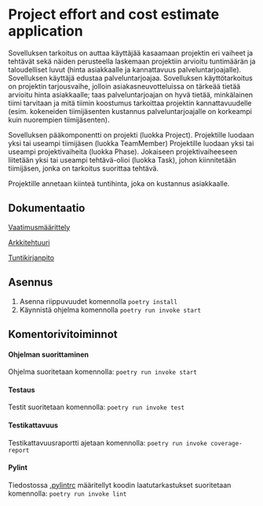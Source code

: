 
# **Project effort and cost estimate application**

Sovelluksen tarkoitus on auttaa käyttäjää kasaamaan projektin eri vaiheet ja tehtävät sekä näiden perusteella laskemaan projektiin arvioitu tuntimäärän ja taloudelliset luvut (hinta asiakkaalle ja kannattavuus palveluntarjoajalle). Sovelluksen käyttäjä edustaa palveluntarjoajaa. Sovelluksen käyttötarkoitus on projektin tarjousvaihe, jolloin asiakasneuvotteluissa on tärkeää tietää arvioitu hinta asiakkaalle; taas palveluntarjoajan on hyvä tietää, minkälainen tiimi tarvitaan ja mitä tiimin koostumus tarkoittaa projektin kannattavuudelle (esim. kokeneiden tiimijäsenten kustannus palveluntarjoajalle on korkeampi kuin nuorempien tiimijäsenten).

Sovelluksen pääkomponentti on projekti (luokka Project). Projektille luodaan yksi tai useampi tiimijäsen (luokka TeamMember) Projektille luodaan yksi tai useampi projektivaiheita (luokka Phase). Jokaiseen projektivaiheeseen liitetään yksi tai useampi tehtävä-olioi (luokka Task), johon kiinnitetään tiimijäsen, jonka on tarkoitus suorittaa tehtävä.

Projektille annetaan kiinteä tuntihinta, joka on kustannus asiakkaalle.

## **Dokumentaatio**

[Vaatimusmäärittely](https://github.com/ttoivonen/ot-harjoitustyo/blob/master/dokumentaatio/vaatimusmaarittely.md)

[Arkkitehtuuri](https://github.com/ttoivonen/ot-harjoitustyo/blob/master/dokumentaatio/arkkitehtuuri.md)

[Tuntikirjanpito](https://github.com/ttoivonen/ot-harjoitustyo/blob/master/dokumentaatio/tuntikirjanpito.md)


## **Asennus**

1. Asenna riippuvuudet komennolla ```poetry install```
2. Käynnistä ohjelma komennolla ```poetry run invoke start```

## **Komentorivitoiminnot**


#### **Ohjelman suorittaminen**
Ohjelma suoritetaan komennolla:  ```poetry run invoke start```

#### **Testaus**
Testit suoritetaan komennolla: ```poetry run invoke test```

#### **Testikattavuus**
Testikattavuusraportti ajetaan komennolla: ```poetry run invoke coverage-report```

#### **Pylint**
Tiedostossa [.pylintrc](https://github.com/ttoivonen/ot-harjoitustyo/blob/master/.pylintrc) määritellyt koodin laatutarkastukset suoritetaan komennolla: ```poetry run invoke lint```
